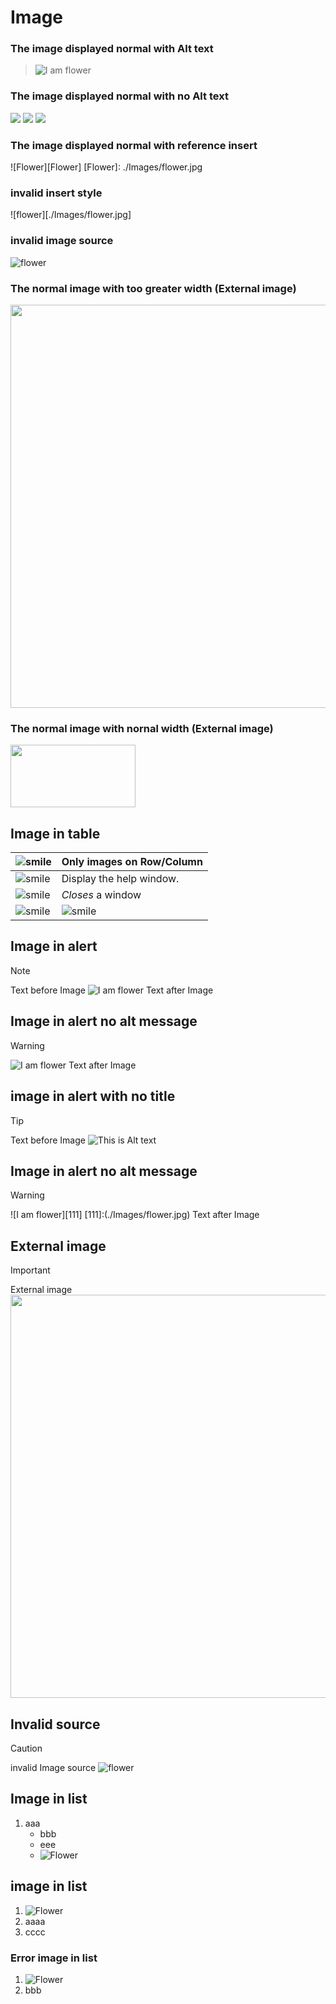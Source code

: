 # Image

### The image displayed normal with Alt text

> ![I am flower](./Images/flower.jpg "This is A/t text")

### The image displayed normal with no Alt text
  ![](./Images/flower.jpg)
  ![](./Images/flower.jpg)
  ![](./Images/flower.jpg)
    
### The image displayed normal with reference insert
  ![Flower][Flower]
  [Flower]: ./Images/flower.jpg
  
### invalid insert style
![flower][./Images/flower.jpg]


### invalid image source
![flower](./Images/flowers.jpg)


### The normal image with too greater width (External image)
<img src="http://pic33.nipic.com/20130916/3420027_192919547000_2.jpg" width = "860" height ="645"/>


### The normal image with nornal width (External image)
<img src="http://pic33.nipic.com/20130916/3420027_192919547000_2.jpg" width = "200" height ="100" alt/>


## Image in table

| ![smile](./Image/Flower.jpg) | Only images on Row/Column |
| ------------- | ----------- |
| ![smile](./Images/Flower.jpg)  | Display the help window. |
| ![smile](./Images/Flower.jpg)  | _Closes_ a window        |
| ![smile](./Image/Flower.jpg)    | ![smile](./Image/Flower.jpg)   |

## Image in alert
> [!NOTE] 
>  Text before Image 
> ![I am flower](./Images/flower.jpg "This is Alt text")
>  Text after Image

## Image in alert no alt message
> [!WARNING] 
> ![I am flower](./Images/flower.jpg)
>  Text after Image

## image in alert with no title
> [!TIP] 
>  Text before Image 
> ![](./Images/flower.jpg "This is Alt text")


## Image in alert no alt message
> [!WARNING] 
> ![I am flower][111]
> [111]:(./Images/flower.jpg)
>  Text after Image

## External image
> [!IMPORTANT] 
> External image
> <img src="http://pic33.nipic.com/20130916/3420027_192919547000_2.jpg" width = "860" height ="645"/>

## Invalid source
> [!CAUTION] 
> invalid Image source
> ![flower](./Images/flowers.jpg)

## Image in list
1. aaa
	* bbb
	* eee
	*  ![Flower](./Images/flower.jpg)
    
    
## image in list
1.  ![Flower](./Images/flower.jpg)
2. aaaa
4. cccc

### Error image in list
1. ![Flower](/Images/flower.jpg)
2. bbb




